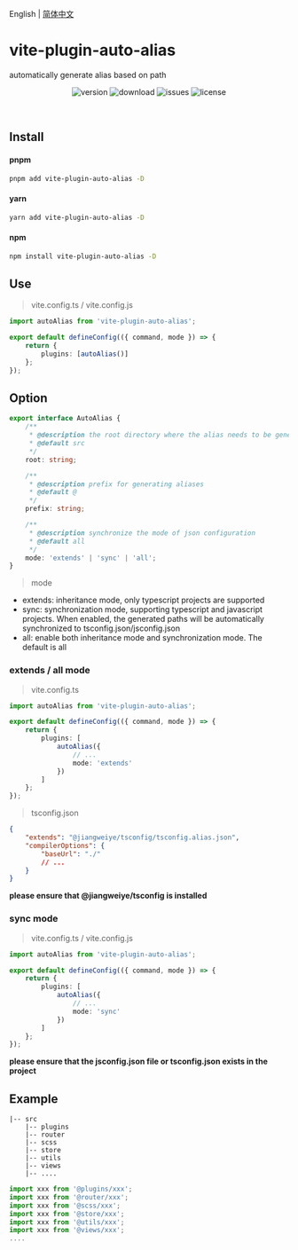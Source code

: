 English | [简体中文](https://github.com/jwyGithub/vite-plugin-auto-alias/blob/master/README.zh.md)

# vite-plugin-auto-alias

automatically generate alias based on path

<p align="center">
  <img src="https://img.shields.io/npm/v/vite-plugin-auto-alias" alt='version'>
  <img src="https://img.shields.io/npm/dm/vite-plugin-auto-alias" alt='download'>
  <img src="https://img.shields.io/github/issues/jwyGithub/vite-plugin-auto-alias" alt='issues'>
  <img src="https://img.shields.io/github/license/jwyGithub/vite-plugin-auto-alias" alt='license'>
</p>
<br />

## Install

#### pnpm

```sh
pnpm add vite-plugin-auto-alias -D
```

#### yarn

```sh
yarn add vite-plugin-auto-alias -D
```

#### npm

```sh
npm install vite-plugin-auto-alias -D
```

## Use

> vite.config.ts / vite.config.js

```typescript
import autoAlias from 'vite-plugin-auto-alias';

export default defineConfig(({ command, mode }) => {
    return {
        plugins: [autoAlias()]
    };
});
```

## Option

```typescript
export interface AutoAlias {
    /**
     * @description the root directory where the alias needs to be generated is src by default
     * @default src
     */
    root: string;

    /**
     * @description prefix for generating aliases
     * @default @
     */
    prefix: string;

    /**
     * @description synchronize the mode of json configuration
     * @default all
     */
    mode: 'extends' | 'sync' | 'all';
}
```

> mode

-   extends: inheritance mode, only typescript projects are supported
-   sync: synchronization mode, supporting typescript and javascript projects. When enabled, the generated paths will be automatically synchronized to tsconfig.json/jsconfig.json
-   all: enable both inheritance mode and synchronization mode. The default is all

### extends / all mode

> vite.config.ts

```typescript
import autoAlias from 'vite-plugin-auto-alias';

export default defineConfig(({ command, mode }) => {
    return {
        plugins: [
            autoAlias({
                // ...
                mode: 'extends'
            })
        ]
    };
});
```

> tsconfig.json

```json
{
    "extends": "@jiangweiye/tsconfig/tsconfig.alias.json",
    "compilerOptions": {
        "baseUrl": "./"
        // ...
    }
}
```

**please ensure that @jiangweiye/tsconfig is installed**

### sync mode

> vite.config.ts / vite.config.js

```typescript
import autoAlias from 'vite-plugin-auto-alias';

export default defineConfig(({ command, mode }) => {
    return {
        plugins: [
            autoAlias({
                // ...
                mode: 'sync'
            })
        ]
    };
});
```

**please ensure that the jsconfig.json file or tsconfig.json exists in the project**

## Example

    |-- src
        |-- plugins
        |-- router
        |-- scss
        |-- store
        |-- utils
        |-- views
        |-- ....

```typescript
import xxx from '@plugins/xxx';
import xxx from '@router/xxx';
import xxx from '@scss/xxx';
import xxx from '@store/xxx';
import xxx from '@utils/xxx';
import xxx from '@views/xxx';
....
```

